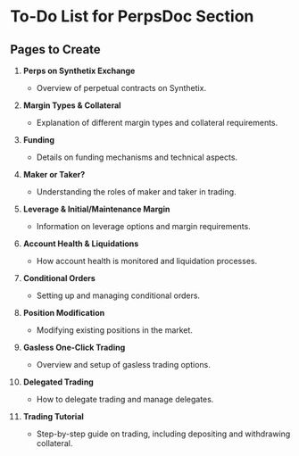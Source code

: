 # To-Do List for PerpsDoc Section

## Pages to Create

1. **Perps on Synthetix Exchange**
   - Overview of perpetual contracts on Synthetix.

2. **Margin Types & Collateral**
   - Explanation of different margin types and collateral requirements.

3. **Funding**
   - Details on funding mechanisms and technical aspects.

4. **Maker or Taker?**
   - Understanding the roles of maker and taker in trading.

5. **Leverage & Initial/Maintenance Margin**
   - Information on leverage options and margin requirements.

6. **Account Health & Liquidations**
   - How account health is monitored and liquidation processes.

7. **Conditional Orders**
   - Setting up and managing conditional orders.

8. **Position Modification**
   - Modifying existing positions in the market.

9. **Gasless One-Click Trading**
   - Overview and setup of gasless trading options.

10. **Delegated Trading**
    - How to delegate trading and manage delegates.

11. **Trading Tutorial**
    - Step-by-step guide on trading, including depositing and withdrawing collateral. 
